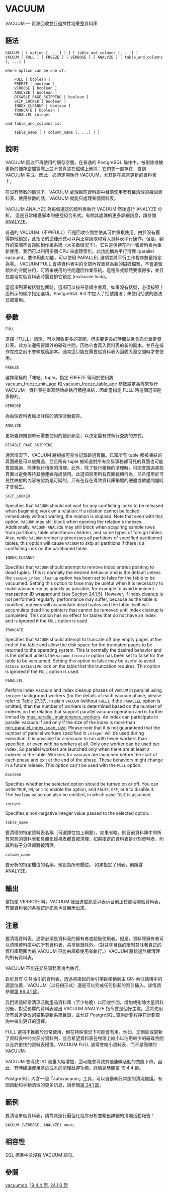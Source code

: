 # VACUUM

VACUUM — 資源回收並且選擇性地重整資料庫

## 語法

```text
VACUUM [ ( option [, ...] ) ] [ table_and_columns [, ...] ]
VACUUM [ FULL ] [ FREEZE ] [ VERBOSE ] [ ANALYZE ] [ table_and_columns [, ...] ]

where option can be one of:

    FULL [ boolean ]
    FREEZE [ boolean ]
    VERBOSE [ boolean ]
    ANALYZE [ boolean ]
    DISABLE_PAGE_SKIPPING [ boolean ]
    SKIP_LOCKED [ boolean ]
    INDEX_CLEANUP [ boolean ]
    TRUNCATE [ boolean ]
    PARALLEL integer

and table_and_columns is:

    table_name [ ( column_name [, ...] ) ]
```

## 說明

VACUUM 回收不再使用的儲存空間。在普通的 PostgreSQL 操作中，被刪除或被更新的儲存空間實際上並不會真實在磁碟上刪除；它們會一直存在，直到 VACUUM 完成。因此，必須定期執行 VACUUM，尤其是在經常更新的資料表上。

在沒有參數的情況下，VACUUM 處理目前資料庫中目前使用者有權清理的每個資料表。使用參數的話，VACUUM 就能只處理某個資料表。

VACUUM ANALYZE 為每個選定的資料表執行 VACUUM 然後進行 ANALYZE 分析。 這是日常維護腳本的便捷組合形式。有關其處理的更多詳細訊息，請參閱 [ANALYZE](analyze.md)。

普通的 VACUUM（不帶FULL）只是回收空間並使其可供重複使用。由於沒有獲得排他鎖定，此指令的這種形式可以與正常讀取和寫入資料表平行操作。但是，額外的空間不會還回到作業系統（大多數情況下）。它只是保持在同一張資料表內重新使用。我們可以利用多個 CPU 來處理索引。此功能稱為平行清理 \(parallel vacuum\)。要停用此功能，可以使用 PARALLEL 選項並將平行工作程序數量指定為零。 VACUUM FULL 會將資料表中的全部內容重寫為新的磁碟檔案，不會遺留額外的空間佔用，可將未使用的空間還回作業系統。這種形式顯然要慢得多，並且在處理每個資料表時需要排它鎖定 \(exclusive lock\)。

當選項列表被括號包圍時，選項可以按任意順序書寫。如果沒有括號，必須按照上面所示的順序指定選項。PostgreSQL 9.0 中加入了括號語法；未使用括號的語法已被棄用。

## 參數

`FULL`

選擇「FULL」清理，可以回收更多的空間，但需要更長的時間並且會完全鎖定資料表。此方法還需要額外的磁碟空間，因為它會寫入資料表的新的副本，並且在操作完成之前不會釋放舊副本。通常這只能在需要從資料表內回收大量空間時才會使用。

`FREEZE`

選擇積極的「凍結」tuple。指定 FREEZE 等同於使用將 [vacuum\_freeze\_min\_age ](../../server-administration/server-configuration/client-connection-defaults.md#19-11-1-cha-ju-de-hang)和 [vacuum\_freeze\_table\_age](../../server-administration/server-configuration/client-connection-defaults.md#19-11-1-cha-ju-de-hang) 參數設定為零來執行 VACUUM。資料表在重寫時始終執行積極凍結，因此當指定 FULL 時這個選項是多餘的。

`VERBOSE`

為每個資料表輸出詳細的清理活動報告。

`ANALYZE`

更新查詢規劃單元需要使用的統計訊息，以決定最有效執行查詢的方式。

`DISABLE_PAGE_SKIPPING`

通常情況下，VACUUM 將根據可見性記錄跳過頁面。已知所有 tuple 都被凍結的頁面總是可以被跳過，並且所有 tuple 被知道對所有交易事務都可見的頁面也可能會被跳過，除非執行積極的清理。此外，除了執行積極的清理時，可能會跳過某些頁面以避免等待其他連線完成使用。此選項禁用所有頁面跳轉行為，並且僅用於可見性映射的內容被認為是可疑的，只有在存在導致資料庫損壞的硬體或軟體問題時才會發生。

`SKIP_LOCKED`

Specifies that `VACUUM` should not wait for any conflicting locks to be released when beginning work on a relation: if a relation cannot be locked immediately without waiting, the relation is skipped. Note that even with this option, `VACUUM` may still block when opening the relation's indexes. Additionally, `VACUUM ANALYZE` may still block when acquiring sample rows from partitions, table inheritance children, and some types of foreign tables. Also, while `VACUUM` ordinarily processes all partitions of specified partitioned tables, this option will cause `VACUUM` to skip all partitions if there is a conflicting lock on the partitioned table.

`INDEX_CLEANUP`

Specifies that `VACUUM` should attempt to remove index entries pointing to dead tuples. This is normally the desired behavior and is the default unless the `vacuum_index_cleanup` option has been set to false for the table to be vacuumed. Setting this option to false may be useful when it is necessary to make vacuum run as quickly as possible, for example to avoid imminent transaction ID wraparound \(see [Section 24.1.5](https://www.postgresql.org/docs/13/routine-vacuuming.html#VACUUM-FOR-WRAPAROUND)\). However, if index cleanup is not performed regularly, performance may suffer, because as the table is modified, indexes will accumulate dead tuples and the table itself will accumulate dead line pointers that cannot be removed until index cleanup is completed. This option has no effect for tables that do not have an index and is ignored if the `FULL` option is used.

`TRUNCATE`

Specifies that `VACUUM` should attempt to truncate off any empty pages at the end of the table and allow the disk space for the truncated pages to be returned to the operating system. This is normally the desired behavior and is the default unless the `vacuum_truncate` option has been set to false for the table to be vacuumed. Setting this option to false may be useful to avoid `ACCESS EXCLUSIVE` lock on the table that the truncation requires. This option is ignored if the `FULL` option is used.

`PARALLEL`

Perform index vacuum and index cleanup phases of `VACUUM` in parallel using _`integer`_ background workers \(for the details of each vacuum phase, please refer to [Table 27.37](https://www.postgresql.org/docs/13/progress-reporting.html#VACUUM-PHASES)\). In plain `VACUUM` \(without `FULL`\), if the `PARALLEL` option is omitted, then the number of workers is determined based on the number of indexes on the relation that support parallel vacuum operation and is further limited by [max\_parallel\_maintenance\_workers](https://www.postgresql.org/docs/13/runtime-config-resource.html#GUC-MAX-PARALLEL-WORKERS-MAINTENANCE). An index can participate in parallel vacuum if and only if the size of the index is more than [min\_parallel\_index\_scan\_size](https://www.postgresql.org/docs/13/runtime-config-query.html#GUC-MIN-PARALLEL-INDEX-SCAN-SIZE). Please note that it is not guaranteed that the number of parallel workers specified in _`integer`_ will be used during execution. It is possible for a vacuum to run with fewer workers than specified, or even with no workers at all. Only one worker can be used per index. So parallel workers are launched only when there are at least `2` indexes in the table. Workers for vacuum are launched before the start of each phase and exit at the end of the phase. These behaviors might change in a future release. This option can't be used with the `FULL` option.

_`boolean`_

Specifies whether the selected option should be turned on or off. You can write `TRUE`, `ON`, or `1` to enable the option, and `FALSE`, `OFF`, or `0` to disable it. The _`boolean`_ value can also be omitted, in which case `TRUE` is assumed.

_`integer`_

Specifies a non-negative integer value passed to the selected option.

_`table_name`_

要清理的特定資料表名稱（可選擇性加上綱要）。如果省略，則目前資料庫中的所有常態的資料表和具體化檢視表都會被清理。如果指定的資料表是分割資料表，則其所有子分區都將被清理。

_`column_name`_

要分析的特定欄位的名稱。預設為所有欄位。 如果指定了列表，則隱含 ANALYZE。

## 輸出

當指定 VERBOSE 時，VACUUM 發出進度訊息以表示目前正在處理哪個資料表。有關資料表的各種統計訊息也會顯示出來。

## 注意

要清理資料表，通常必須是資料表的擁有者或超級使用者。但是，資料庫擁有者可以清理資料庫中的所有資料表，共享目錄除外。（對共享目錄的限制意味著真正的資料庫範圍內的 VACUUM 只能由超級使用者執行。）VACUUM 將跳過無權清理的所有資料表。

VACUUM 不能在交易事務區塊內執行。

對於具有 GIN 索引的資料表，透過將掛起的索引項目移動到主 GIN 索引結構中的適當位置，VACUUM（以任何形式）還是可以完成任何掛起的索引插入。詳情請參閱[第 66.4.1 節](../../internals/gin-indexes/implementation.md#64-4-1-gin-fast-update-technique)。

我們建議經常清理活動產品資料庫（至少每晚）以回收空間。增加或刪除大量資料列後，對受影響的資料表發出 VACUUM ANALYZE 指令會是個好主意。這將使用所有最近更改的結果更新系統目錄，並允許 PostgreSQL 查詢計劃程序在計劃查詢中做出更好的選擇。

FULL 選項不推薦於日常使用，但在特殊情況下可能會有用。例如，您刪除或更新了資料表中的大部分資料列，並且希望資料表在物理上縮小以佔用較少的磁碟空間以允許更快的資料表掃描。VACUUM FULL 通常會縮小資料表，而不是簡單的 VACUUM。

VACUUM 會導致 I/O 流量大幅增加，這可能會導致其他連線活動的效能下降。因此，有時建議使用基於成本的清理延遲功能。詳情請參閱[第 19.4.4 節](../../server-administration/server-configuration/resource-consumption.md#19-4-4-cost-based-vacuum-delay)。

PostgreSQL 內含一個「autovacuum」工具，可以自動執行常態的清理維護。有關自動和手動清理的更多訊息，請參閱[第 24.1 節](../../server-administration/routine-database-maintenance-tasks/routine-vacuuming.md)。

## 範例

要清理單個資料表，請為其進行最佳化程序分析並輸出詳細的清理活動報告：

```text
VACUUM (VERBOSE, ANALYZE) onek;
```

## 相容性

SQL 標準中並沒有 VACUUM 語句。

## 參閱

[vacuumdb](../client-applications/vacuumdb.md), [19.4.4 節](../../server-administration/server-configuration/resource-consumption.md#19-4-4-cost-based-vacuum-delay), [24.1.6 節](../../server-administration/routine-database-maintenance-tasks/routine-vacuuming.md#24-1-6-the-autovacuum-daemon)

